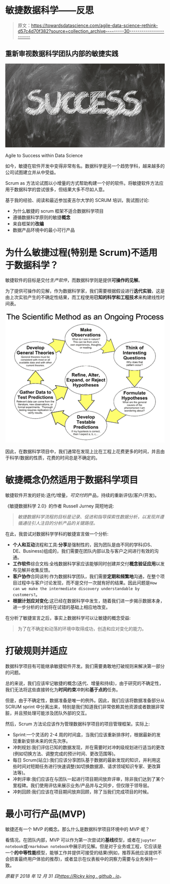 # 敏捷数据科学——反思

> 原文：<https://towardsdatascience.com/agile-data-science-rethink-d57c4d70f382?source=collection_archive---------30----------------------->

## 重新审视数据科学团队内部的敏捷实践

![](img/16d6fb89028861ff9089dbe4ad000dbd.png)

Agile to Success within Data Science

如今，敏捷在软件开发中变得非常有名。数据科学是另一个趋势学科，越来越多的公司试图建立并从中受益。

Scrum as 方法论试图以小增量的方式帮助构建一个好的软件。将敏捷软件方法应用于数据科学的尝试很多，但结果大多不尽如人意。

基于我的经验、阅读和最近参加麦吉尔大学的 SCRUM 培训，我试图讨论:

*   为什么敏捷的 scrum 框架不适合数据科学项目
*   遵循数据科学原则的敏捷**概念**
*   来自框架的**改编**
*   数据产品环境中的最小可行产品

# 为什么敏捷过程(特别是 Scrum)不适用于数据科学？

敏捷软件的目标是交付*生产软件*，而数据科学则是提供**可操作的见解**。

为了提供可操作的见解，作为数据科学家，我们需要根据假设进行**迭代实验**，这是由上次实验产生的不确定性结果，而工程使用**已知的科学和工程技术**来构建线性时间表。

![](img/909549658b30b5444d43b1e47c7b035a.png)

因此，在数据科学项目中，我们通常在发现上比在工程上花费更多的时间，并且由于科学/数据的性质，花费的时间总是不确定的。

# 敏捷概念仍然适用于数据科学项目

敏捷软件开发的好处:迭代/增量，*可交付的*产品，持续的重新评估(客户/开发)。

《敏捷数据科学 2.0》的作者 Russell Jurney 简短地说:

> *敏捷数据科学流程的目标是记录、促进和指导探索性数据分析，以发现并遵循通往引人注目的分析产品的关键路径。*

在此，我尝试对数据科学学科的敏捷宣言做一个分析:

*   **个人和互动**流程和工具:**分享**是强制性的，因为团队是由不同的学科(DS、DE、Business)组成的，我们需要在团队内部以及与客户之间进行有效的沟通。
*   **工作软件**综合文档:全栈数据科学家应该能够同时创建并交付**概念验证应用**以发布见解并收集反馈。
*   **客户协作**合同谈判:作为数据科学团队，我们需要**定期和频繁地**沟通，在整个项目过程中与客户讨论发现，而不是交付一次就有好的结果。因此问题是`How can we make the intermediate discovery understandable by customers?`。
*   **根据计划应对变化**:这已经在数据科学中发生，随着我们进一步揭示数据本身，进一步分析的计划将在试错的基础上相应地改变。

在分析了敏捷宣言之后，事实上数据科学可以让敏捷的概念受益:

> 为了在不确定和动荡的环境中取得成功，创造和应对变化的能力。

# 打破规则并适应

数据科学项目有可能继承敏捷软件开发。我们需要勇敢地打破规则来解决第一部分的问题。

总的来说，我们应该牢记敏捷的概念(迭代、增量和持续)，由于研究的不确定性，我们无法将这些直接转化为**时间约束**冲刺和**基于点的**任务。

但是，由于不确定性，数据准备是唯一的例外。因此，我们应该将数据准备部分从 SCRUM sprint 中分离出来，特别是我们知道我们非常依赖其他资源或者数据非常脏，并且预处理可能涉及团队外部的交互。

然后，Scrum 方法论应该作为管理数据科学项目的项目管理框架。实际上:

*   Sprint:一个灵活的 2-4 周的时间盒，当我们应该重新排序时，根据最新的发现重新安排未来的优先次序。
*   冲刺规划:我们评估已知的数据发现，并在需要时对冲刺级规划进行适当的更改(例如切换方法、调整完成的预计时间、更改范围等)。
*   每日 Scrum(站立):我们应该分享团队基于数据的最新发现的知识，并利用这些时间对短期任务进行快速调整(如切换数据源、请求领域知识专家、更改算法等)。
*   冲刺评审:我们应该在与团队一起进行项目期间放弃评审，除非我们达到了某个里程碑。我们使用评估来展示业务/产品并与之同步，但仅限于领导层。
*   冲刺回顾:我们应该在项目期间放弃回顾，除了当我们完成项目的时候。

# 最小可行产品(MVP)

敏捷还有一个 MVP 的概念。那么什么是数据科学项目环境中的 MVP 呢？

看情况。在团队内部，MVP 可以作为第一次尝试的**基线**模型，或者在`jupyter notebook`或`rmarkdown notebook`中展示的见解。但是对于业务或工程，它应该是一个**的中等性能**模型，能够工作并提供可接受的结果(例如，推荐系统应该提供不会损害最终用户体验的推荐)，或者显示在仪表板中的洞察力需要与业务保持一致。

*原载于 2018 年 12 月 31 日*[*https://Ricky king . github . io*](https://rickyking.github.io/2018/12/Agile-Data-Science/)*。*